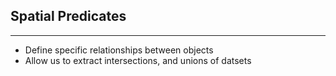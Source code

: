 ## Spatial Predicates

----

  + Define specific relationships between objects 
  + Allow us to extract intersections, and unions of datsets
